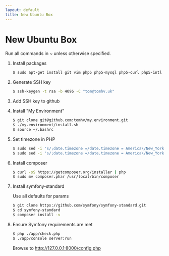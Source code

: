 ```yaml
---
layout: default
title: New Ubuntu Box
---
```


New Ubuntu Box
==============

Run all commands in ~ unless otherwise specified.

1. Install packages

    ```bash
    $ sudo apt-get install git vim php5 php5-mysql php5-curl php5-intl ssh mysql-server
    ```

2. Generate SSH key

    ```bash
    $ ssh-keygen -t rsa -b 4096 -C "tom@tomhv.uk"
    ```

3. Add SSH key to github

4. Install "My Environment"

    ``` bash 
    $ git clone git@github.com:tomhv/my.environment.git
    $ ./my.environment/install.sh
    $ source ~/.bashrc
    ```
    
5. Set timezone in PHP

    ```bash
    $ sudo sed -i 's/;date.timezone =/date.timezone = America\/New_York/' /etc/php5/cli/php.ini
    $ sudo sed -i 's/;date.timezone =/date.timezone = America\/New_York/' /etc/php5/apache2/php.ini
    ```

6. Install composer

    ```bash
    $ curl -sS https://getcomposer.org/installer | php
    $ sudo mv composer.phar /usr/local/bin/composer
    ```

7. Install symfony-standard

    Use all defaults for params

    ```bash
    $ git clone https://github.com/symfony/symfony-standard.git
    $ cd symfony-standard
    $ composer install -v
    ```
    
8. Ensure Symfony requirements are met

    ```bash
    $ php ./app/check.php
    $ ./app/console server:run
    ```
    
    Browse to http://127.0.0.1:8000/config.php
